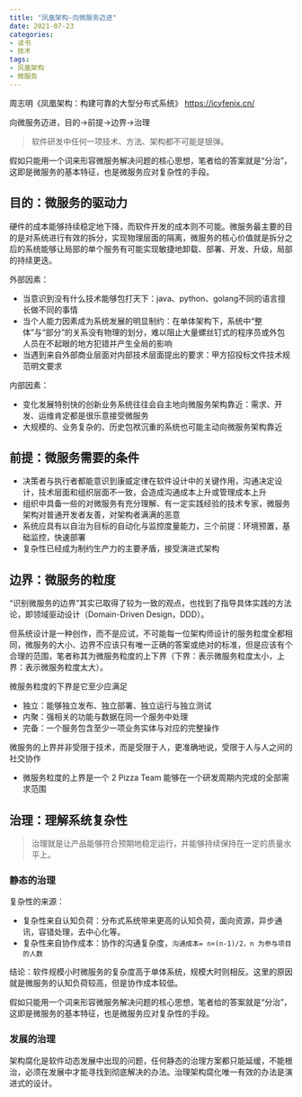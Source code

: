 ```yaml
---
title: "凤凰架构-向微服务迈进"
date: 2021-07-23
categories:
- 读书
- 技术
tags:
- 凤凰架构
- 微服务
---
```


周志明《凤凰架构：构建可靠的大型分布式系统》
https://icyfenix.cn/

向微服务迈进，目的->前提->边界->治理
<!-- more -->

> 软件研发中任何一项技术、方法、架构都不可能是银弹。

假如只能用一个词来形容微服务解决问题的核心思想，笔者给的答案就是“分治”，这即是微服务的基本特征，也是微服务应对复杂性的手段。

## 目的：微服务的驱动力
硬件的成本能够持续稳定地下降，而软件开发的成本则不可能。微服务最主要的目的是对系统进行有效的拆分，实现物理层面的隔离，微服务的核心价值就是拆分之后的系统能够让局部的单个服务有可能实现敏捷地卸载、部署、开发、升级，局部的持续更迭。

外部因素：
* 当意识到没有什么技术能够包打天下：java、python、golang不同的语言擅长做不同的事情
* 当个人能力因素成为系统发展的明显制约：在单体架构下，系统中“整体”与“部分”的关系没有物理的划分，难以阻止大量螺丝钉式的程序员或外包人员在不起眼的地方犯错并产生全局的影响
* 当遇到来自外部商业层面对内部技术层面提出的要求：甲方招投标文件技术规范明文要求

内部因素：
* 变化发展特别快的创新业务系统往往会自主地向微服务架构靠近：需求、开发、运维肯定都是很乐意接受微服务
* 大规模的、业务复杂的、历史包袱沉重的系统也可能主动向微服务架构靠近

## 前提：微服务需要的条件

* 决策者与执行者都能意识到康威定律在软件设计中的关键作用，沟通决定设计，技术层面和组织层面不一致，会造成沟通成本上升或管理成本上升
* 组织中具备一些的对微服务有充分理解、有一定实践经验的技术专家，微服务架构对普通开发者友善，对架构者满满的恶意
* 系统应具有以自治为目标的自动化与监控度量能力，三个前提：环境预置，基础监控，快速部署
* 复杂性已经成为制约生产力的主要矛盾，接受演进式架构

## 边界：微服务的粒度
“识别微服务的边界”其实已取得了较为一致的观点，也找到了指导具体实践的方法论，即领域驱动设计（Domain-Driven Design，DDD）。

但系统设计是一种创作，而不是应试，不可能每一位架构师设计的服务粒度全都相同，微服务的大小、边界不应该只有唯一正确的答案或绝对的标准，但是应该有个合理的范围，笔者称其为微服务粒度的上下界（下界：表示微服务粒度太小，上界：表示微服务粒度太大）。

微服务粒度的下界是它至少应满足
* 独立：能够独立发布、独立部署、独立运行与独立测试
* 内聚：强相关的功能与数据在同一个服务中处理
* 完备：一个服务包含至少一项业务实体与对应的完整操作

微服务的上界并非受限于技术，而是受限于人，更准确地说，受限于人与人之间的社交协作
* 微服务粒度的上界是一个 2 Pizza Team 能够在一个研发周期内完成的全部需求范围

## 治理：理解系统复杂性
> 治理就是让产品能够符合预期地稳定运行，并能够持续保持在一定的质量水平上。

### 静态的治理

复杂性的来源：
* 复杂性来自认知负荷：分布式系统带来更高的认知负荷，面向资源，异步通讯，容错处理，去中心化等。
* 复杂性来自协作成本：协作的沟通复杂度，`沟通成本= n×(n-1)/2，n 为参与项目的人数`

结论：软件规模小时微服务的复杂度高于单体系统，规模大时则相反。这里的原因就是微服务的认知负荷较高，但是协作成本较低。

假如只能用一个词来形容微服务解决问题的核心思想，笔者给的答案就是“分治”，这即是微服务的基本特征，也是微服务应对复杂性的手段。

### 发展的治理
架构腐化是软件动态发展中出现的问题，任何静态的治理方案都只能延缓，不能根治，必须在发展中才能寻找到彻底解决的办法。治理架构腐化唯一有效的办法是演进式的设计。